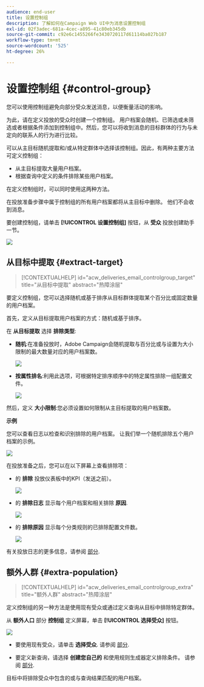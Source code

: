```yaml
---
audience: end-user
title: 设置控制组
description: 了解如何在Campaign Web UI中为消息设置控制组
exl-id: 02f3adec-681a-4cec-a895-41c80eb345db
source-git-commit: c92e6c1455266fe3430720117d61114ba027b187
workflow-type: tm+mt
source-wordcount: '525'
ht-degree: 26%

---
```


# 设置控制组 {#control-group}

您可以使用控制组避免向部分受众发送消息，以便衡量活动的影响。

为此，请在定义投放的受众时创建一个控制组。 用户档案会随机、已筛选或未筛选或者根据条件添加到控制组中。然后，您可以将收到消息的目标群体的行为与未定向的联系人的行为进行比较。

可以从主目标随机提取和/或从特定群体中选择该控制组。因此，有两种主要方法可定义控制组：

* 从主目标提取大量用户档案。
* 根据查询中定义的条件排除某些用户档案。

在定义控制组时，可以同时使用这两种方法。

在投放准备步骤中属于控制组的所有用户档案都将从主目标中删除。 他们不会收到消息。

要创建控制组，请单击 **[!UICONTROL 设置控制组]** 按钮，从 **受众** 投放创建助手一节。

![](assets/control-group1.png)

## 从目标中提取 {#extract-target}

>[!CONTEXTUALHELP]
>id="acw_deliveries_email_controlgroup_target"
>title="从目标中提取"
>abstract="热障涂层"

要定义控制组，您可以选择随机或基于排序从目标群体提取某个百分比或固定数量的用户档案。

首先，定义从目标提取用户档案的方式：随机或基于排序。

在 **从目标提取** 选择 **排除类型**:

* **随机**:在准备投放时，Adobe Campaign会随机提取与百分比或与设置为大小限制的最大数量对应的用户档案数。

   ![](assets/control-group.png)

* **按属性排名**:利用此选项，可根据特定排序顺序中的特定属性排除一组配置文件。

   ![](assets/control-group2.png)

然后，定义 **大小限制**:您必须设置如何限制从主目标提取的用户档案数。

**示例**

您可以查看日志以检查和识别排除的用户档案。 让我们举一个随机排除五个用户档案的示例。

![](assets/control-group4.png)

在投放准备之后，您可以在以下屏幕上查看排除项：

* 的 **排除** 投放仪表板中的KPI（发送之前）。

   ![](assets/control-group5.png)

* 的 **排除日志** 显示每个用户档案和相关排除 **原因**.

   ![](assets/control-group6.png)

* 的 **排除原因** 显示每个分类规则的已排除配置文件数。

   ![](assets/control-group7.png)

有关投放日志的更多信息，请参阅 [部分](../monitor/delivery-logs.md).

## 额外人群 {#extra-population}

>[!CONTEXTUALHELP]
>id="acw_deliveries_email_controlgroup_extra"
>title="额外人群"
>abstract="热障涂层"

定义控制组的另一种方法是使用现有受众或通过定义查询从目标中排除特定群体。

从 **额外人口** 部分 **控制组** 定义屏幕，单击 **[!UICONTROL 选择受众]** 按钮。

![](assets/control-group3.png)

* 要使用现有受众，请单击 **选择受众**. 请参阅 [部分](add-audience.md).

* 要定义新查询，请选择 **创建您自己的** 和使用规则生成器定义排除条件。 请参阅 [部分](segment-builder.md).

目标中将排除受众中包含的或与查询结果匹配的用户档案。